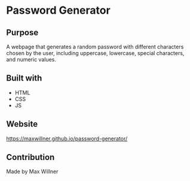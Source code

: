 # Password Generator

## Purpose
A webpage that generates a random password with different characters chosen by the user, including uppercase, lowercase, special characters, and numeric values.

## Built with
* HTML
* CSS
* JS

## Website
https://maxwillner.github.io/password-generator/

## Contribution
Made by Max Willner
